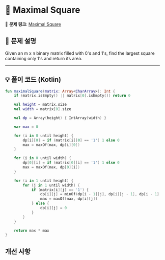 # 📝 Maximal Square

🔗 **문제 링크**: [Maximal Square](https://leetcode.com/explore/learn/card/dynamic-programming/631/strategy-for-solving-dp-problems/4046/)

## 📌 문제 설명  

Given an m x n binary matrix filled with 0's and 1's, find the largest square containing only 1's and return its area.

---

## 💡 풀이 코드 (Kotlin)
```kotlin
fun maximalSquare(matrix: Array<CharArray>): Int {
    if (matrix.isEmpty() || matrix[0].isEmpty()) return 0

    val height = matrix.size
    val width = matrix[0].size

    val dp = Array(height) { IntArray(width) }

    var max = 0

    for (i in 0 until height) {
        dp[i][0] = if (matrix[i][0] == '1') 1 else 0
        max = maxOf(max, dp[i][0])
    }

    for (i in 0 until width) {
        dp[0][i] = if (matrix[0][i] == '1') 1 else 0
        max = maxOf(max, dp[0][i])
    }

    for (i in 1 until height) {
        for (j in 1 until width) {
            if (matrix[i][j] == '1') {
                dp[i][j] = minOf(dp[i - 1][j], dp[i][j - 1], dp[i - 1][j - 1]) + 1
                max = maxOf(max, dp[i][j])
            } else {
                dp[i][j] = 0
            }
        }
    }

    return max * max 
}
```

## 개선 사항
